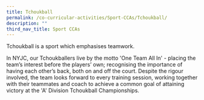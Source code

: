 ```yaml
---
title: Tchoukball
permalink: /co-curricular-activities/Sport-CCAs/Tchoukball/
description: ""
third_nav_title: Sport CCAs
---
```

Tchoukball is a sport which emphasises teamwork.

In NYJC, our Tchoukballers live by the motto 'One Team All In' - placing the team’s interest before the players’ own; recognising the importance of having each other’s back, both on and off the court. Despite the rigour involved, the team looks forward to every training session, working together with their teammates and coach to achieve a common goal of attaining victory at the 'A' Division Tchoukball Championships.

